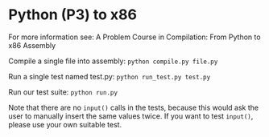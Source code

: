 # Python (P3) to x86

For more information see: A Problem Course in Compilation: From Python to x86 Assembly

Compile a single file into assembly:
```python compile.py file.py```

Run a single test named test.py: 
```python run_test.py test.py```

Run our test suite:
```python run.py```

Note that there are no ```input()``` calls in the tests, because this would ask the user to manually insert the same values twice.
If you want to test ```input()```, please use your own suitable test.
